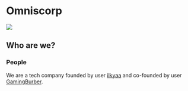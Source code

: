 # Omniscorp

![](https://tinyurl.com/omniscorplogo2022)

## Who are we?

### People

We are a tech company founded by user [ilkyaa](https://github.com/ilkyaa) and co-founded by user [GamingBurber](https://github.com/GamingBurber).
